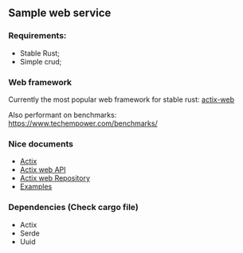 ## Sample web service

### Requirements:
- Stable Rust;
- Simple crud;

### Web framework
Currently the most popular web framework for stable rust: 
[actix-web](https://github.com/actix/actix-web)

Also performant on benchmarks:
https://www.techempower.com/benchmarks/

### Nice documents
- [Actix](https://actix.rs)
- [Actix web API](https://actix.rs/actix-web/actix_web)
- [Actix web Repository](https://github.com/actix/actix-web)
- [Examples](https://github.com/actix/examples)

### Dependencies (Check cargo file)
- Actix
- Serde
- Uuid